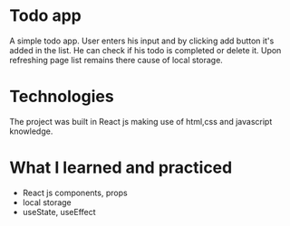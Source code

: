 # Todo app

A simple todo app. User enters his input and by clicking add button it's added in the list. He can check if his todo is completed or delete it. Upon refreshing page list remains there cause of local storage.

# Technologies

The project was built in React js making use of html,css and javascript knowledge.

# What I learned and practiced 
- React js components, props
- local storage
- useState, useEffect



